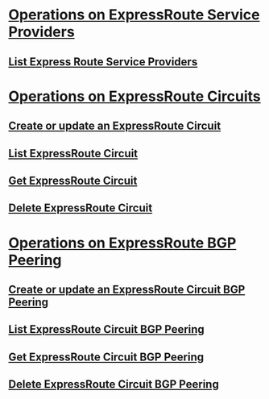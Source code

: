 # [Operations on ExpressRoute Service Providers](operations-on-expressroute-service-providers.md)
## [List Express Route Service Providers](list-express-route-service-providers.md)
# [Operations on ExpressRoute Circuits](operations-on-expressroute-circuits.md)
## [Create or update an ExpressRoute Circuit](create-or-update-an-expressroute-circuit.md)
## [List ExpressRoute Circuit](list-expressroute-circuit.md)
## [Get ExpressRoute Circuit](get-expressroute-circuit.md)
## [Delete ExpressRoute Circuit](delete-expressroute-circuit.md)
# [Operations on ExpressRoute BGP Peering](operations-on-expressroute-bgp-peering.md)
## [Create or update an ExpressRoute Circuit BGP Peering](create-or-update-an-expressroute-circuit-bgp-peering.md)
## [List ExpressRoute Circuit BGP Peering](list-expressroute-circuit-bgp-peering.md)
## [Get ExpressRoute Circuit BGP Peering](get-expressroute-circuit-bgp-peering.md)
## [Delete ExpressRoute Circuit BGP Peering](delete-expressroute-circuit-bgp-peering.md)
